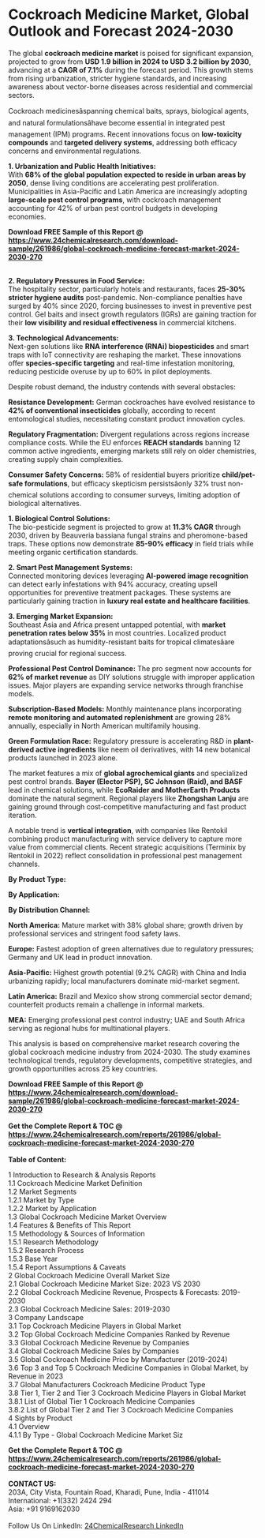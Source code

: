 <h1>Cockroach Medicine Market, Global Outlook and Forecast 2024-2030</h1><p>The global <strong>cockroach medicine market</strong> is poised for significant expansion, projected to grow from <strong>USD 1.9 billion in 2024 to USD 3.2 billion by 2030</strong>, advancing at a <strong>CAGR of 7.1%</strong> during the forecast period. This growth stems from rising urbanization, stricter hygiene standards, and increasing awareness about vector-borne diseases across residential and commercial sectors.</p><p>Cockroach medicinesâspanning chemical baits, sprays, biological agents, and natural formulationsâhave become essential in integrated pest management (IPM) programs. Recent innovations focus on <strong>low-toxicity compounds</strong> and <strong>targeted delivery systems</strong>, addressing both efficacy concerns and environmental regulations.</p><p><strong>1. Urbanization and Public Health Initiatives:</strong><br>
With <strong>68% of the global population expected to reside in urban areas by 2050</strong>, dense living conditions are accelerating pest proliferation. Municipalities in Asia-Pacific and Latin America are increasingly adopting <strong>large-scale pest control programs</strong>, with cockroach management accounting for 42% of urban pest control budgets in developing economies.</p><div><b>Download FREE Sample of this Report @ 
            <a href="https://www.24chemicalresearch.com/download-sample/261986/global-cockroach-medicine-forecast-market-2024-2030-270">
            https://www.24chemicalresearch.com/download-sample/261986/global-cockroach-medicine-forecast-market-2024-2030-270</a></b></div><br><p><strong>2. Regulatory Pressures in Food Service:</strong><br>
The hospitality sector, particularly hotels and restaurants, faces <strong>25-30% stricter hygiene audits</strong> post-pandemic. Non-compliance penalties have surged by 40% since 2020, forcing businesses to invest in preventive pest control. Gel baits and insect growth regulators (IGRs) are gaining traction for their <strong>low visibility and residual effectiveness</strong> in commercial kitchens.</p><p><strong>3. Technological Advancements:</strong><br>
Next-gen solutions like <strong>RNA interference (RNAi) biopesticides</strong> and smart traps with IoT connectivity are reshaping the market. These innovations offer <strong>species-specific targeting</strong> and real-time infestation monitoring, reducing pesticide overuse by up to 60% in pilot deployments.</p><p>Despite robust demand, the industry contends with several obstacles:</p><p><strong>Resistance Development:</strong> German cockroaches have evolved resistance to <strong>42% of conventional insecticides</strong> globally, according to recent entomological studies, necessitating constant product innovation cycles.</p><p><strong>Regulatory Fragmentation:</strong> Divergent regulations across regions increase compliance costs. While the EU enforces <strong>REACH standards</strong> banning 12 common active ingredients, emerging markets still rely on older chemistries, creating supply chain complexities.</p><p><strong>Consumer Safety Concerns:</strong> 58% of residential buyers prioritize <strong>child/pet-safe formulations</strong>, but efficacy skepticism persistsâonly 32% trust non-chemical solutions according to consumer surveys, limiting adoption of biological alternatives.</p><p><strong>1. Biological Control Solutions:</strong><br>
The bio-pesticide segment is projected to grow at <strong>11.3% CAGR</strong> through 2030, driven by Beauveria bassiana fungal strains and pheromone-based traps. These options now demonstrate <strong>85-90% efficacy</strong> in field trials while meeting organic certification standards.</p><p><strong>2. Smart Pest Management Systems:</strong><br>
Connected monitoring devices leveraging <strong>AI-powered image recognition</strong> can detect early infestations with 94% accuracy, creating upsell opportunities for preventive treatment packages. These systems are particularly gaining traction in <strong>luxury real estate and healthcare facilities</strong>.</p><p><strong>3. Emerging Market Expansion:</strong><br>
Southeast Asia and Africa present untapped potential, with <strong>market penetration rates below 35%</strong> in most countries. Localized product adaptationsâsuch as humidity-resistant baits for tropical climatesâare proving crucial for regional success.</p><p><strong>Professional Pest Control Dominance:</strong> The pro segment now accounts for <strong>62% of market revenue</strong> as DIY solutions struggle with improper application issues. Major players are expanding service networks through franchise models.</p><p><strong>Subscription-Based Models:</strong> Monthly maintenance plans incorporating <strong>remote monitoring and automated replenishment</strong> are growing 28% annually, especially in North American multifamily housing.</p><p><strong>Green Formulation Race:</strong> Regulatory pressure is accelerating R&amp;D in <strong>plant-derived active ingredients</strong> like neem oil derivatives, with 14 new botanical products launched in 2023 alone.</p><p>The market features a mix of <strong>global agrochemical giants</strong> and specialized pest control brands. <strong>Bayer (Elector PSP), SC Johnson (Raid), and BASF</strong> lead in chemical solutions, while <strong>EcoRaider and MotherEarth Products</strong> dominate the natural segment. Regional players like <strong>Zhongshan Lanju</strong> are gaining ground through cost-competitive manufacturing and fast product iteration.</p><p>A notable trend is <strong>vertical integration</strong>, with companies like Rentokil combining product manufacturing with service delivery to capture more value from commercial clients. Recent strategic acquisitions (Terminix by Rentokil in 2022) reflect consolidation in professional pest management channels.</p><p><strong>By Product Type:</strong></p><p><strong>By Application:</strong></p><p><strong>By Distribution Channel:</strong></p><p><strong>North America:</strong> Mature market with 38% global share; growth driven by professional services and stringent food safety laws.</p><p><strong>Europe:</strong> Fastest adoption of green alternatives due to regulatory pressures; Germany and UK lead in product innovation.</p><p><strong>Asia-Pacific:</strong> Highest growth potential (9.2% CAGR) with China and India urbanizing rapidly; local manufacturers dominate mid-market segment.</p><p><strong>Latin America:</strong> Brazil and Mexico show strong commercial sector demand; counterfeit products remain a challenge in informal markets.</p><p><strong>MEA:</strong> Emerging professional pest control industry; UAE and South Africa serving as regional hubs for multinational players.</p><p>This analysis is based on comprehensive market research covering the global cockroach medicine industry from 2024-2030. The study examines technological trends, regulatory developments, competitive strategies, and growth opportunities across 25 key countries.</p><div><b>Download FREE Sample of this Report @ 
            <a href="https://www.24chemicalresearch.com/download-sample/261986/global-cockroach-medicine-forecast-market-2024-2030-270">
            https://www.24chemicalresearch.com/download-sample/261986/global-cockroach-medicine-forecast-market-2024-2030-270</a></b></div><br><div><b>Get the Complete Report & TOC @ 
            <a href="https://www.24chemicalresearch.com/reports/261986/global-cockroach-medicine-forecast-market-2024-2030-270">
            https://www.24chemicalresearch.com/reports/261986/global-cockroach-medicine-forecast-market-2024-2030-270</a></b></div><br>
            <b>Table of Content:</b><p>1 Introduction to Research & Analysis Reports<br />
    1.1 Cockroach Medicine Market Definition<br />
    1.2 Market Segments<br />
        1.2.1 Market by Type<br />
        1.2.2 Market by Application<br />
    1.3 Global Cockroach Medicine Market Overview<br />
    1.4 Features & Benefits of This Report<br />
    1.5 Methodology & Sources of Information<br />
        1.5.1 Research Methodology<br />
        1.5.2 Research Process<br />
        1.5.3 Base Year<br />
        1.5.4 Report Assumptions & Caveats<br />
2 Global Cockroach Medicine Overall Market Size<br />
    2.1 Global Cockroach Medicine Market Size: 2023 VS 2030<br />
    2.2 Global Cockroach Medicine Revenue, Prospects & Forecasts: 2019-2030<br />
    2.3 Global Cockroach Medicine Sales: 2019-2030<br />
3 Company Landscape<br />
    3.1 Top Cockroach Medicine Players in Global Market<br />
    3.2 Top Global Cockroach Medicine Companies Ranked by Revenue<br />
    3.3 Global Cockroach Medicine Revenue by Companies<br />
    3.4 Global Cockroach Medicine Sales by Companies<br />
    3.5 Global Cockroach Medicine Price by Manufacturer (2019-2024)<br />
    3.6 Top 3 and Top 5 Cockroach Medicine Companies in Global Market, by Revenue in 2023<br />
    3.7 Global Manufacturers Cockroach Medicine Product Type<br />
    3.8 Tier 1, Tier 2 and Tier 3 Cockroach Medicine Players in Global Market<br />
        3.8.1 List of Global Tier 1 Cockroach Medicine Companies<br />
        3.8.2 List of Global Tier 2 and Tier 3 Cockroach Medicine Companies<br />
4 Sights by Product<br />
    4.1 Overview<br />
        4.1.1 By Type - Global Cockroach Medicine Market Siz</p><div><b>Get the Complete Report & TOC @ 
            <a href="https://www.24chemicalresearch.com/reports/261986/global-cockroach-medicine-forecast-market-2024-2030-270">
            https://www.24chemicalresearch.com/reports/261986/global-cockroach-medicine-forecast-market-2024-2030-270</a></b></div><br><b>CONTACT US:</b><br>
            203A, City Vista, Fountain Road, Kharadi, Pune, India - 411014<br>
            International: +1(332) 2424 294<br>
            Asia: +91 9169162030 <br><br>
            Follow Us On LinkedIn: <a href="https://www.linkedin.com/company/24chemicalresearch/">24ChemicalResearch LinkedIn</a>